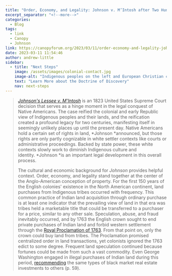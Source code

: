 ```yaml
---
title: "Order, Economy, and Legality: Johnson v. M’Intosh after Two Hundred Years"
excerpt_separator: "<!--more-->"
categories:
  - Blog
tags:
  - link
  - Canopy
  - Johnson
link: https://canopyforum.org/2023/03/11/order-economy-and-legality-johnson-v-mintosh-after-two-hundred-years/
date: 2023-03-11 11:54:46
author: andrew-little
sidebar:
  - title: "Next Steps"
    image: /assets/images/colonial-contact.jpg
    image-alt: "Indigenous peoples on the left and European Christian colonizers on the right planting a cross. In the middle is Mother Earth."
    text: "Learn More about the Doctrine of Discovery"
    nav: next-steps 
---
```

>[*Johnson's Lessee v. M'Intosh*](https://www.courtlistener.com/opinion/85404/johnsons-lessee-v-mcintosh/?) is an 1823 United States Supreme Court decision that serves as a hinge moment in the legal conquest of Native Americans. The case reified the colonial and early Republic view of Indigenous peoples and their lands, and the reification created a profound legacy for two centuries, manifesting itself in seemingly unlikely places up until the present day. Native Americans hold a certain set of rights in land, *Johnson *announced, but those rights are only partly cognizable in white settler contexts like courts or administrative proceedings. Backed by state power, these white contexts slowly work to diminish Indigenous culture and identity. *Johnson *is an important legal development in this overall process. 
>
>The cultural and economic background for *Johnson* provides helpful context. Order, economy, and legality stand together at the center of the Anglo-American conception of property. For the first 150 years of the English colonies' existence in the North American continent, land purchases from Indigenous tribes occurred with frequency. This common practice of Indian land acquisition through ordinary purchase is at least one indicator that the prevailing view of land in that era was tribes held a marketable title that could be transferred to a purchaser for a price, similar to any other sale. Speculation, abuse, and fraud inevitably occurred, and by 1763 the English crown sought to end private purchases of Indian land and forbid western settlement through the [Royal Proclamation of 1763](https://avalon.law.yale.edu/18th_century/proc1763.asp). From that point on, only the crown could buy land from tribes. The Proclamation promised centralized order in land transactions, yet colonists ignored the 1763 edict to some degree. Frequent land speculation continued because fortunes could be made from such a vast commodity. Even George Washington engaged in illegal purchases of Indian land during this period, [recommending](https://www.fulcrumbooks.com/product-page/in-the-courts-of-the-conqueror) the same types of black market real estate investments to others (p. 59).
